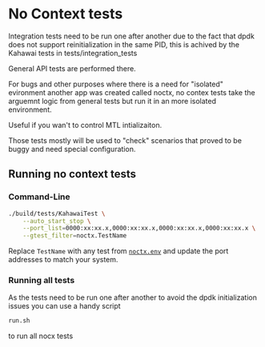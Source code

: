 # No Context tests

Integration tests need to be run one after another due to the fact that dpdk
does not support reinitialization in the same PID, this is achived by the
Kahawai tests in tests/integration_tests

General API tests are performed there.

For bugs and other purposes where there is a need for "isolated" evironment
another app was created called noctx, no contex tests take the arguemnt
logic from general tests but run it in an more isolated environment.

Useful if you wan't to control MTL intializaiton.

Those tests mostly will be used to "check" scenarios that proved to be buggy
and need special configuration.

## Running no context tests

### Command-Line

```bash
./build/tests/KahawaiTest \
    --auto_start_stop \
    --port_list=0000:xx:xx.x,0000:xx:xx.x,0000:xx:xx.x,0000:xx:xx.x \
    --gtest_filter=noctx.TestName
```

Replace `TestName` with any test from [`noctx.env`](noctx.env) and update the port addresses to match your system.


### Running all tests

As the tests need to be run one after another to avoid the dpdk initialization
issues you can use a handy script
```bash
run.sh
```

to run all nocx tests

